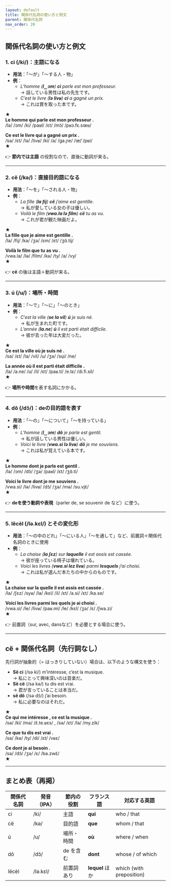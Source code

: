 ```yaml
---
layout: default
title: 関係代名詞の使い方と例文
parent: 関係代名詞
nav_order: 20
---
```


## 関係代名詞の使い方と例文

### 1. **ci** (/ki/)：主語になる

- **用法**：「〜が」「〜する人・物」
- **例**：
  - *L’homme (**l‿ɔm**) **ci** parle est mon professeur.*  
    → 話している男性は私の先生です。
  - *C’est le livre (**lə livʁ**) **ci** a gagné un prix.*  
    → これは賞を取った本です。

★  
**Le homme qui parle est mon professeur .**  
/lə/ /ɔm/ /ki/ /paʁl/ /ɛt/ /mɔ̃/ /pʁɔ.fɛ.sœʁ/  

**Ce est le livre qui a gagné un prix .**  
/sə/ /ɛt/ /lə/ /livʁ/ /ki/ /a/ /ɡa.ɲe/ /œ̃/ /pʁi/  
★

👉 **節内では主語** の役割なので、直後に動詞が来る。

---

### 2. **cë** (/kə/)：直接目的語になる

- **用法**：「〜を」「〜される人・物」
- **例**：
  - *La fille (**la fij**) **cë** j’aime est gentille.*  
    → 私が愛している女の子は優しい。
  - *Voilà le film (**vwa.la lə film**) **cë** tu as vu.*  
    → これが君が観た映画だよ。

★  
**La fille que je aime est gentille .**  
/la/ /fij/ /kə/ /ʒə/ /ɛm/ /ɛt/ /ʒɑ̃.tij/  

**Voilà le film que tu as vu .**  
/vwa.la/ /lə/ /film/ /kə/ /ty/ /a/ /vy/  
★

👉 **cë** の後は主語＋動詞が来る。

---

### 3. **ú** (/u/)：場所・時間

- **用法**：「〜で」「〜に」「〜のとき」
- **例**：
  - *C’est la ville (**se la vil**) **ú** je suis né.*  
    → 私が生まれた町です。
  - *L’année (**la.ne**) **ú** il est parti était difficile.*  
    → 彼が去った年は大変だった。

★  
**Ce est la ville où je suis né .**  
/sə/ /ɛt/ /la/ /vil/ /u/ /ʒə/ /sɥi/ /ne/  

**La année où il est parti était difficile .**  
/la/ /a.ne/ /u/ /il/ /ɛt/ /paʁ.ti/ /e.tɛ/ /di.fi.sil/  
★

👉 **場所や時間**を表す名詞にかかる。

---

### 4. **dõ** (/dɔ̃/)：deの目的語を表す

- **用法**：「〜の」「〜について」「〜を持っている」
- **例**：
  - *L’homme (**l‿ɔm**) **dõ** je parle est gentil.*  
    → 私が話している男性は優しい。
  - *Voici le livre (**vwa.si lə livʁ**) **dõ** je me souviens.*  
    → これは私が覚えている本です。

★  
**Le homme dont je parle est gentil .**  
/lə/ /ɔm/ /dɔ̃/ /ʒə/ /paʁl/ /ɛt/ /ʒɑ̃.ti/  

**Voici le livre dont je me souviens .**  
/vwa.si/ /lə/ /livʁ/ /dɔ̃/ /ʒə/ /mə/ /su.vjɛ̃/  
★

👉 **deを使う動詞や表現**（parler de, se souvenir de など）に使う。

---

### 5. **lëcèl** (/lə.kɛl/) とその変化形

- **用法**：「〜の中のどれ」「〜にいる人」「〜を通して」など、前置詞＋関係代名詞のときに使用
- **例**：
  - *La chaise (**la ʃɛz**) sur **laquelle** il est assis est cassée.*  
    → 彼が座っている椅子は壊れている。
  - *Voici les livres (**vwa.si lez livʁ**) parmi **lesquels** j’ai choisi.*  
    → これは私が選んだ本たちの中からのものです。

★  
**La chaise sur la quelle il est assis est cassée .**  
/la/ /ʃɛz/ /syʁ/ /la/ /kɛl/ /il/ /ɛt/ /a.si/ /ɛt/ /ka.se/  

**Voici les livres parmi les quels je ai choisi .**  
/vwa.si/ /le/ /livʁ/ /paʁ.mi/ /le/ /kɛl/ /ʒə/ /ɛ/ /ʃwa.zi/  
★

👉 前置詞（sur, avec, dansなど）を必要とする場合に使う。

---

## cë + 関係代名詞（先行詞なし）

先行詞が抽象的（= はっきりしていない）場合は、以下のような構文を使う：

- **Së ci** (/sə ki/) m’intéresse, c’est la musique.  
  → 私にとって興味深いのは音楽だ。
- **Së cë** (/sə kə/) tu dis est vrai.  
  → 君が言っていることは本当だ。
- **së dõ** (/sə dɔ̃/) j’ai besoin.  
  → 私に必要なのはそれだ。

★  
**Ce qui me intéresse , ce est la musique .**  
/sə/ /ki/ /mə/ /ɛ̃.te.ʁɛs/ , /sə/ /ɛt/ /la/ /my.zik/  

**Ce que tu dis est vrai .**  
/sə/ /kə/ /ty/ /di/ /ɛt/ /vʁɛ/  

**Ce dont je ai besoin .**  
/sə/ /dɔ̃/ /ʒə/ /ɛ/ /bə.zwɛ̃/  
★

---

## まとめ表（再掲）

| 関係代名詞 | 発音（IPA） | 節内の役割  | フランス語      | 対応する英語             |
|------------|-------------|-------------|-----------------|--------------------------|
| ci         | /ki/        | 主語        | **qui**         | who / that               |
| cë         | /kə/        | 目的語      | **que**         | whom / that              |
| ú          | /u/         | 場所・時間  | **où**          | where / when             |
| dõ         | /dɔ̃/       | de を含む   | **dont**        | whose / of which         |
| lëcèl      | /lə.kɛl/    | 前置詞あり  | **lequel** ほか | which (with preposition) |
